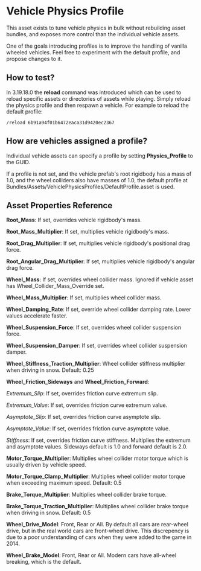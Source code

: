 Vehicle Physics Profile
=======================

This asset exists to tune vehicle physics in bulk without rebuilding asset bundles, and exposes more control than the individual vehicle assets.

One of the goals introducing profiles is to improve the handling of vanilla wheeled vehicles. Feel free to experiment with the default profile, and propose changes to it.

How to test?
------------

In 3.19.18.0 the __reload__ command was introduced which can be used to reload specific assets or directories of assets while playing. Simply reload the physics profile and then respawn a vehicle. For example to reload the default profile:

	/reload 6b91a94f01b6472eaca31d9420ec2367

How are vehicles assigned a profile?
------------------------------------

Individual vehicle assets can specify a profile by setting __Physics_Profile__ to the GUID.

If a profile is not set, and the vehicle prefab's root rigidbody has a mass of 1.0, and the wheel colliders also have masses of 1.0, the default profile at Bundles/Assets/VehiclePhysicsProfiles/DefaultProfile.asset is used.

Asset Properties Reference
--------------------------

__Root_Mass__: If set, overrides vehicle rigidbody's mass.

__Root_Mass_Multiplier__: If set, multiplies vehicle rigidbody's mass.

__Root_Drag_Multiplier__: If set, multiplies vehicle rigidbody's positional drag force.

__Root_Angular_Drag_Multiplier__: If set, multiplies vehicle rigidbody's angular drag force.

__Wheel_Mass__: If set, overrides wheel collider mass. Ignored if vehicle asset has Wheel_Collider_Mass_Override set.

__Wheel_Mass_Multiplier__: If set, multiplies wheel collider mass.

__Wheel_Damping_Rate__: If set, override wheel collider damping rate. Lower values accelerate faster.

__Wheel_Suspension_Force__: If set, overrides wheel collider suspension force.

__Wheel_Suspension_Damper__: If set, overrides wheel collider suspension damper.

__Wheel_Stiffness_Traction_Multiplier__: Wheel collider stiffness multiplier when driving in snow. Default: 0.25

__Wheel_Friction_Sideways__ and __Wheel_Friction_Forward__:

_Extremum_Slip_: If set, overrides friction curve extremum slip.

_Extremum_Value_: If set, overrides friction curve extremum value.

_Asymptote_Slip_: If set, overrides friction curve asymptote slip.

_Asymptote_Value_: If set, overrides friction curve asymptote value.

_Stiffness_: If set, overrides friction curve stiffness. Multiplies the extremum and asymptote values. Sideways default is 1.0 and forward default is 2.0.

__Motor_Torque_Multiplier__: Multiplies wheel collider motor torque which is usually driven by vehicle speed.

__Motor_Torque_Clamp_Multiplier__: Multiplies wheel collider motor torque when exceeding maximum speed. Default: 0.5

__Brake_Torque_Multiplier__: Multiplies wheel collider brake torque.

__Brake_Torque_Traction_Multiplier__: Multiplies wheel collider brake torque when driving in snow. Default: 0.5

__Wheel_Drive_Model__: Front, Rear or All. By default all cars are rear-wheel drive, but in the real world cars are front-wheel drive. This discrepency is due to a poor understanding of cars when they were added to the game in 2014.

__Wheel_Brake_Model__: Front, Rear or All. Modern cars have all-wheel breaking, which is the default.
